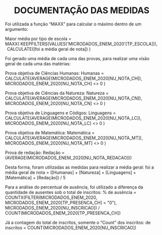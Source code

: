 <h1 align="center"> DOCUMENTAÇÃO DAS MEDIDAS </h1>

Foi utilizada a função “MAXX” para calcular o máximo dentro de um argumento: 

Maior média por tipo de escola =  
MAXX(
  KEEPFILTERS(VALUES('MICRODADOS_ENEM_2020'[TP_ESCOLA])), 
  CALCULATE([foi a média geral de nota]) 
) 

Foi gerado uma média de cada uma das provas, para realizar uma visão geral de cada uma das matérias: 

Prova objetiva de Ciências Humanas: 
Humanas = CALCULATE(AVERAGE(MICRODADOS_ENEM_2020[NU_NOTA_CH]), MICRODADOS_ENEM_2020[NU_NOTA_CH] <> 0 ) 

Prova objetiva de Ciências da Natureza: 
Natureza = CALCULATE(AVERAGE(MICRODADOS_ENEM_2020[NU_NOTA_CN]), MICRODADOS_ENEM_2020[NU_NOTA_CN] <> 0 ) 

Prova objetiva de Linguagens e Códigos: 
Linguagens = CALCULATE(AVERAGE(MICRODADOS_ENEM_2020[NU_NOTA_LC]), MICRODADOS_ENEM_2020[NU_NOTA_LC] <> 0 ) 

Prova objetiva de Matemática: 
Matemática = CALCULATE(AVERAGE(MICRODADOS_ENEM_2020[NU_NOTA_MT]), MICRODADOS_ENEM_2020[NU_NOTA_MT] <> 0 ) 

Prova de redação: 
Redação = (AVERAGE(MICRODADOS_ENEM_2020[NU_NOTA_REDACAO])) 

Desta forma, foram utilizadas as medidas para realizar a média geral: 
foi a média geral de nota = ([Humanas] + [Natureza] + [Linguagens] + [Matemática] + [Redação]) / 5 

Para a análise do percentual de ausência, foi utilizado a diferença da quantidade de ausentes sob o total de inscritos: 
% de ausência = COUNTX(FILTER(MICRODADOS_ENEM_2020, MICRODADOS_ENEM_2020[TP_PRESENCA_CH] = "0"), MICRODADOS_ENEM_2020[NU_INSCRICAO]) / COUNT(MICRODADOS_ENEM_2020[TP_PRESENCA_CH]) 

Já a contagem do total de inscritos, somente o “Count” dos inscritos: 
de inscritos = COUNT(MICRODADOS_ENEM_2020[NU_INSCRICAO]) 
